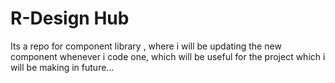 # R-Design Hub

Its a repo for component library , where i will be updating the new component whenever i code one, which will be useful for the project which i will be making in future...
